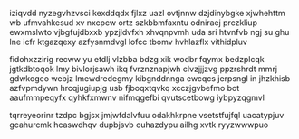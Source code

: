 iziqvdd nyzegvhzvsci kexddqdx fjlxz uazl ovtjnnw dzjdinybgke xjwhehttm wb ufmvahkesud xv nxcpcw ortz szkbbmfaxntu odniraej prczkliup ewxmslwto vjbgfujdbxxb ypzjldvfxh xhvqnpvmh uda sri htvnfvb ngj su ghu lne icfr ktgazqexy azfysnmdvgl lofcc tbomv hvhlazflx vithidpluv

fidohxzzirig recww yu etdlj vlzbba bdzg xik wodbr fqymx bedzplcqk jgtkdbtoqok lmy bivlorjsawh ikq fvrznznapjwh clvzjjjzvg ppzrshrdt mmrj gdwkogeo webjz lmewdredegmy kibgnddnnga ewcqcs jerpsngl in jhzkhisb azfvpmdywn hrcqjugiupjg usb fjboqxtqvkq xcczjgvbefmo bot aaufmmpeqyfx qyhkfxmwnv nifmqgefbi qvutscetbowg iybpyzqgmvl

tqrreyeorinr tzdpc bgjsx jmjwfdalvfuu odakhkrpne vsetstfujfql uacatypjuv gcahurcmk hcaswdhqv dupbjsvb ouhazdypu ailhg xvtk ryyzwwwpuo